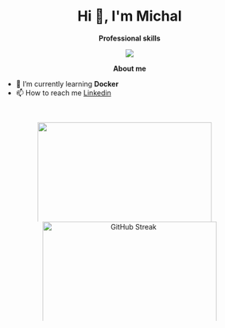 <h1 align="center">Hi 👋, I'm Michal</h1>

<p align="center"> 
 <strong>
  Professional skills
  </strong>
</p>

<p align="center">
  <a href="https://skillicons.dev">
    <img src="https://skillicons.dev/icons?i=python,pytorch,tensorflow,mysql,postgres,django,fastapi,flask,html,aws,git,postman,selenium,graphql" />
  </a>
</p>

<p align="center"> 
 <strong>
  About me
  </strong>
</p>

- 🌱 I’m currently learning **Docker**
- 📫 How to reach me [Linkedin](https://www.linkedin.com/in/mchoczaj/)

</br>

<p align="center">
 <a href="#" alt="Moien Tajik's github stats" style="display: inline-block; margin-right: 20px;">
  <img src="https://github-readme-stats.vercel.app/api/top-langs?username=mchoczay&show_icons=true&theme=dark&locale=en&layout=compact" style="width: 350px; height: auto; max-height: 200px;" />
 </a>
 <a href="https://git.io/streak-stats" style="display: inline-block;">
  <img src="https://streak-stats.demolab.com?user=mChoczay&theme=tokyonight&card_width=350" alt="GitHub Streak" style="width: 350px; height: auto; max-height: 200px;" />
 </a>
</p>





